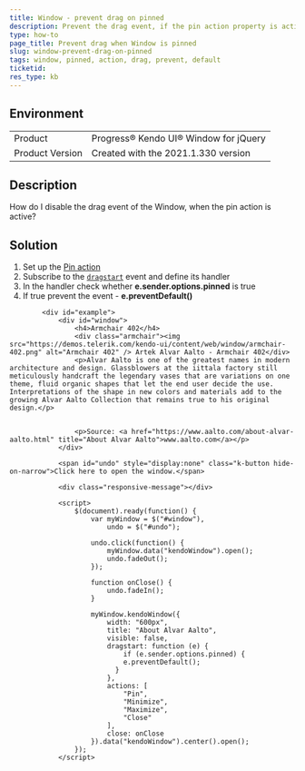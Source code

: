 ```yaml
---
title: Window - prevent drag on pinned
description: Prevent the drag event, if the pin action property is active
type: how-to
page_title: Prevent drag when Window is pinned
slug: window-prevent-drag-on-pinned
tags: window, pinned, action, drag, prevent, default
ticketid: 
res_type: kb
---
```


## Environment
<table>
 <tr>
  <td>Product</td>
  <td>Progress® Kendo UI® Window for jQuery</td>
 </tr>
 <tr>
  <td>Product Version</td>
  <td>Created with the 2021.1.330 version</td>
 </tr>
</table>

## Description
How do I disable the drag event of the Window, when the pin action is active?

## Solution
1. Set up the [Pin action](https://docs.telerik.com/kendo-ui/api/javascript/ui/window/configuration/actions)
1. Subscribe to the [`dragstart`](https://docs.telerik.com/kendo-ui/api/javascript/ui/window/events/dragstart) event and define its handler
1. In the handler check whether **e.sender.options.pinned** is true
1. If true prevent the event - **e.preventDefault()**

```dojo
        <div id="example">
            <div id="window">
                <h4>Armchair 402</h4>
                <div class="armchair"><img src="https://demos.telerik.com/kendo-ui/content/web/window/armchair-402.png" alt="Armchair 402" /> Artek Alvar Aalto - Armchair 402</div>
                <p>Alvar Aalto is one of the greatest names in modern architecture and design. Glassblowers at the iittala factory still meticulously handcraft the legendary vases that are variations on one theme, fluid organic shapes that let the end user decide the use. Interpretations of the shape in new colors and materials add to the growing Alvar Aalto Collection that remains true to his original design.</p>

                
                <p>Source: <a href="https://www.aalto.com/about-alvar-aalto.html" title="About Alvar Aalto">www.aalto.com</a></p>
            </div>

            <span id="undo" style="display:none" class="k-button hide-on-narrow">Click here to open the window.</span>

            <div class="responsive-message"></div>

            <script>
                $(document).ready(function() {
                    var myWindow = $("#window"),
                        undo = $("#undo");

                    undo.click(function() {
                        myWindow.data("kendoWindow").open();
                        undo.fadeOut();
                    });

                    function onClose() {
                        undo.fadeIn();
                    }

                    myWindow.kendoWindow({
                        width: "600px",
                        title: "About Alvar Aalto",
                        visible: false,
                        dragstart: function (e) {
                        	if (e.sender.options.pinned) {
                          	e.preventDefault();
                          }
                        },
                        actions: [
                            "Pin",
                            "Minimize",
                            "Maximize",
                            "Close"
                        ],
                        close: onClose
                    }).data("kendoWindow").center().open();
                });
            </script>
```


